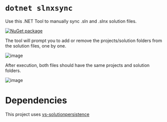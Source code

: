 # `dotnet slnxsync`

Use this .NET Tool to manually sync .sln and .slnx solution files.

[![NuGet package](https://img.shields.io/nuget/v/dotnet-sln-sync.svg)](https://nuget.org/packages/dotnet-sln-sync)


The tool will prompt you to add or remove the projects/solution folders from the solution files, one by one.

![image](https://github.com/user-attachments/assets/e30554cf-203b-45f4-9e71-397a437c2ac9)

After execution, both files should have the same projects and solution folders.

![image](https://github.com/user-attachments/assets/3af596d7-e092-44cb-a980-8010cbb67777)

# Dependencies
This project uses [vs-solutionpersistence](https://github.com/microsoft/vs-solutionpersistence)
